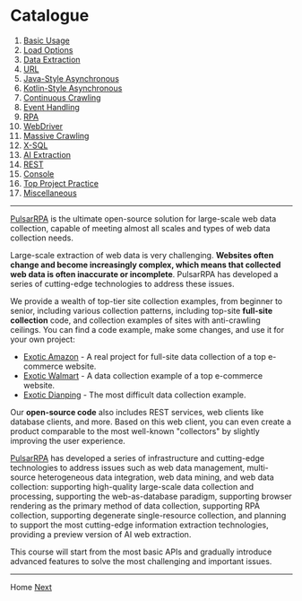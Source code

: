 Catalogue
=

1. [Basic Usage](2basic-usage.md)
2. [Load Options](3load-options.md)
3. [Data Extraction](4data-extraction.md)
4. [URL](5URL.md)
5. [Java-Style Asynchronous](6Java-style-async.md)
6. [Kotlin-Style Asynchronous](7Kotlin-style-async.md)
7. [Continuous Crawling](8continuous-crawling.md)
8. [Event Handling](9event-handling.md)
9. [RPA](10RPA.md)
10. [WebDriver](11WebDriver.md)
11. [Massive Crawling](12massive-crawling.md)
12. [X-SQL](13X-SQL.md)
13. [AI Extraction](14AI-extraction.md)
14. [REST](15REST.md)
15. [Console](16console.md)
16. [Top Project Practice](17top-practice.md)
17. [Miscellaneous](18miscellaneous.md)

------

[PulsarRPA](https://github.com/platonai/PulsarRPA) is the ultimate open-source solution for large-scale web data collection, capable of meeting almost all scales and types of web data collection needs.

Large-scale extraction of web data is very challenging. **Websites often change and become increasingly complex, which means that collected web data is often inaccurate or incomplete**. PulsarRPA has developed a series of cutting-edge technologies to address these issues.

We provide a wealth of top-tier site collection examples, from beginner to senior, including various collection patterns, including top-site **full-site collection** code, and collection examples of sites with anti-crawling ceilings. You can find a code example, make some changes, and use it for your own project:

- [Exotic Amazon](https://github.com/platonai/exotic-amazon) - A real project for full-site data collection of a top e-commerce website.
- [Exotic Walmart](https://github.com/platonai/exotic/tree/main/exotic-app/exotic-OCR-examples/src/main/kotlin/ai/platon/exotic/examples/sites/walmart) - A data collection example of a top e-commerce website.
- [Exotic Dianping](https://github.com/platonai/exotic/tree/main/exotic-app/exotic-OCR-examples/src/main/kotlin/ai/platon/exotic/examples/sites/food/dianping) - The most difficult data collection example.

Our **open-source code** also includes REST services, web clients like database clients, and more. Based on this web client, you can even create a product comparable to the most well-known "collectors" by slightly improving the user experience.

[PulsarRPA](https://github.com/platonai/PulsarRPA) has developed a series of infrastructure and cutting-edge technologies to address issues such as web data management, multi-source heterogeneous data integration, web data mining, and web data collection: supporting high-quality large-scale data collection and processing, supporting the web-as-database paradigm, supporting browser rendering as the primary method of data collection, supporting RPA collection, supporting degenerate single-resource collection, and planning to support the most cutting-edge information extraction technologies, providing a preview version of AI web extraction.

This course will start from the most basic APIs and gradually introduce advanced features to solve the most challenging and important issues.

------

Home [Next](2basic-usage.md)